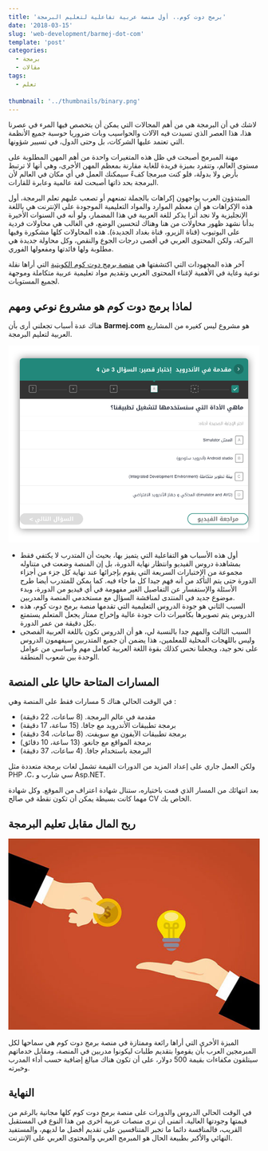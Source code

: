 ```yaml
---
title: 'برمج دوت كوم.. أول منصة عربية تفاعلية لتعليم البرمجة'
date: '2018-03-15'
slug: 'web-development/barmej-dot-com'
template: 'post'
categories:
  - برمجة
  - مقالات
tags:
  - تعلم

thumbnail: '../thumbnails/binary.png'
---
```


لاشك في أن البرمجة هي من أهم المجالات التي يمكن أن يتخصص فيها المرء في عصرنا هذا، هذا العصر الذي تسيدت فيه الآلات والحواسيب وبات ضروريا حوسبة جميع الأنظمة التي تعتمد عليها الشركات، بل وحتى الدول، في تسيير شؤونها.

مهنة المبرمج أصبحت في ظل هذه المتغيرات واحدة من أهم المهن المطلوبة على مستوى العالم، وتتفرد بميزة فريدة للغاية مقارنة بمعظم المهن الأخرى، وهي أنها لا ترتبط بأرض ولا بدولة، فلو كنت مبرمجا كفءً سيمكنك العمل في أي مكان في العالم لأن البرمجة بحد ذاتها أصبحت لغة عالمية وعابرة للقارات.

المبتدؤون العرب يواجهون إكراهات بالجملة تمنعهم أو تصعب عليهم تعلم البرمجة، أول هذه الإكراهات هو أن معظم الموارد والمواد التعليمية الموجودة على الإنترنت هي باللغة الإنجليزية ولا نجد أثرا يذكر للغة العربية في هذا المضمار، ولو أنه في السنوات الأخيرة بدأنا نشهد ظهور محاولات من هنا وهناك لتحسين الوضع، في الغالب هي محاولات فردية على اليوتيوب (قناة الزيرو، قناة بغداد الجديدة). هذه المحاولات كلها مشكورة وفيها البركة، ولكن المحتوى العربي في أقصى درجات الجوع والنقص، وكل محاولة جديدة هي مطلوبة ولها فائدتها ومفعولها الفوري.

آخر هذه المجهودات التي اكتشفتها هي [منصة برمج دوت كوم الكويتية](https://www.barmej.com/) التي أراها نقلة نوعية وغاية في الأهمية لإغناء المحتوى العربي وتقديم مواد تعليمية عربية متكاملة وموجهة لجميع المستويات.

## لماذا برمج دوت كوم هو مشروع نوعي ومهم

هناك عدة أسباب تجعلني أرى بأن **Barmej.com** هو مشروع ليس كغيره من المشاريع العربية لتعليم البرمجة.

[![اختبار برمج دوت كوم](../images/barmej-quiz.png)](../images/barmej-quiz.png)

- أول هذه الأسباب هو التفاعلية التي يتميز بها، بحيث أن المتدرب لا يكتفي فقط بمشاهدة دروس الفيديو وانتظار نهاية الدورة، بل إن المنصة وضعت في متناوله مجموعة من الإختبارات السريعة التي يقوم بإجرائها عند نهاية كل جزء من أجزاء الدورة حتى يتم التأكد من أنه فهم جيدا كل ما جاء فيه. كما يمكن للمتدرب أيضا طرح الأسئلة والإستفسار عن التفاصيل الغير مفهومة في أي فيديو من الدورة، وبدء موضوع جديد في المنتدى لمناقشة السؤال مع مستخدمي المنصة والمدربين.
- السبب الثاني هو جودة الدروس التعليمية التي تقدمها منصة برمج دوت كوم، هذه الدروس يتم تصويرها بكاميرات ذات جودة عالية وإخراج ممتاز يجعل المتعلم يستمتع بكل دقيقة من عمر الدورة.
- السبب الثالث والمهم جدا بالنسبة لي، هو أن الدروس تكون باللغة العربية الفصحى وليس باللهجات المحلية للمعلمين، هذا يضمن أن جميع المتدربين سيفهمون الدروس على نحو جيد، ويجعلنا نحس كذلك بقوة اللغة العربية كعامل مهم وأساسي من عوامل الوحدة بين شعوب المنطقة.

## المسارات المتاحة حاليا على المنصة

في الوقت الحالي هناك 5 مسارات فقط على المنصة وهي :

- مقدمة في عالم البرمجة. (8 ساعات، 22 دقيقة)
- برمجة تطبيقات الأندرويد مع جافا. (15 ساعة، 17 دقيقة)
- برمجة تطبيقات الآيفون مع سويفت. (8 ساعات، 34 دقيقة)
- برمجة المواقع مع جانغو. (13 ساعة، 10 دقائق)
- البرمجة باستخدام جافا. (4 ساعات، 37 دقيقة)

ولكن العمل جاري على إعداد المزيد من الدورات القيمة تشمل لغات برمجة متعددة مثل PHP ،C، سي شارب و Asp.NET.

بعد انتهائك من المسار الذي قمت باختياره، ستنال شهادة اعتراف من الموقع. وكل شهادة مهما كانت بسيطة يمكن أن تكون نقطة في صالح CV الخاص بك.

## ربح المال مقابل تعليم البرمجة

[![ربح المال](../images/money-idea.jpg)](../images/money-idea.jpg)

الميزة الأخرى التي أراها رائعة وممتازة في منصة برمج دوت كوم هي سماحها لكل المبرمجين العرب بأن يقوموا بتقديم طلبات ليكونوا مدربين في المنصة، ومقابل خدماتهم سيتلقون مكفاءات بقيمة 500 دولار، على أن تكون هناك مبالغ إضافية حسب أداء المدرب وخبرته.

## النهاية

في الوقت الحالي الدروس والدورات على منصة برمج دوت كوم كلها مجانية بالرغم من قيمتها وجودتها العالية. أتمنى أن نرى منصات عربية أخرى من هذا النوع في المستقبل القريب، فالمنافسة دائما ما تجبر المتنافسين على تقديم أفضل ما لديهم، والمستفيد النهائي والأكبر بطبيعة الحال هو المبرمج العربي والمحتوى العربي على الإنترنت.

